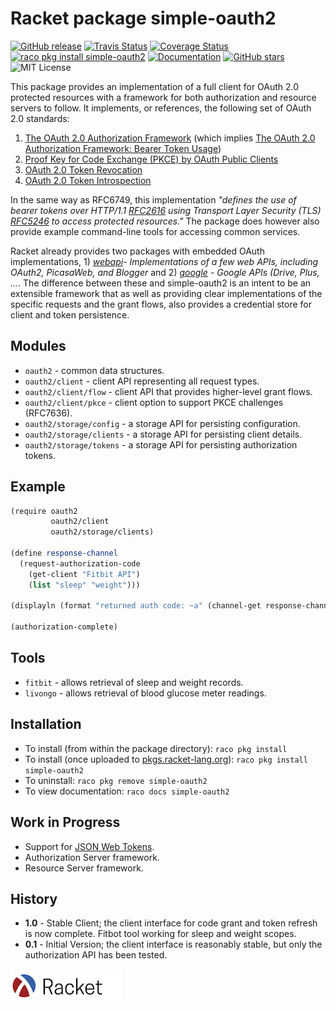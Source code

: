 # Racket package simple-oauth2

[![GitHub release](https://img.shields.io/github/release/johnstonskj/simple-oauth2.svg?style=flat-square)](https://github.com/johnstonskj/simple-oauth2/releases)
[![Travis Status](https://travis-ci.org/johnstonskj/simple-oauth2.svg)](https://www.travis-ci.org/johnstonskj/simple-oauth2)
[![Coverage Status](https://coveralls.io/repos/github/johnstonskj/simple-oauth2/badge.svg?branch=master)](https://coveralls.io/github/johnstonskj/simple-oauth2?branch=master)
[![raco pkg install simple-oauth2](https://img.shields.io/badge/raco%20pkg%20install-simple--oauth2-blue.svg)](http://pkgs.racket-lang.org/package/simple-oauth2)
[![Documentation](https://img.shields.io/badge/raco%20docs-simple--oauth2-blue.svg)](http://docs.racket-lang.org/simple-oauth2/index.html)
[![GitHub stars](https://img.shields.io/github/stars/johnstonskj/simple-oauth2.svg)](https://github.com/johnstonskj/simple-oauth2/stargazers)
![MIT License](https://img.shields.io/badge/license-MIT-118811.svg)

This package provides an implementation of a full client for OAuth 2.0 protected resources with a framework for both authorization and resource servers to follow. It implements, or references, the following set of OAuth 2.0 standards:

1. [The OAuth 2.0 Authorization Framework](https://tools.ietf.org/html/rfc6749) (which implies [The OAuth 2.0 Authorization Framework: Bearer Token Usage](https://tools.ietf.org/html/rfc6750))
2. [Proof Key for Code Exchange (PKCE) by OAuth Public Clients](https://tools.ietf.org/html/rfc7636)
3. [OAuth 2.0 Token Revocation](https://tools.ietf.org/html/rfc7009)
4. [OAuth 2.0 Token Introspection](https://tools.ietf.org/html/rfc7662)

In the same way as RFC6749, this implementation *"defines the use of bearer tokens over HTTP/1.1
   [RFC2616](https://tools.ietf.org/html/2616) using Transport Layer Security (TLS) [RFC5246](https://tools.ietf.org/html/5246) to access
   protected resources."* The package does however also provide example command-line tools for accessing common services.

Racket already provides two packages with embedded OAuth implementations, 1) *[webapi](https://pkgs.racket-lang.org/package/webapi)- Implementations of a few web APIs, including OAuth2, PicasaWeb, and Blogger* and 2) *[google](https://pkgs.racket-lang.org/package/google) - Google APIs (Drive, Plus, ...*. The difference between these and simple-oauth2 is an intent to be an extensible framework that as well as providing clear implementations of the specific requests and the grant flows, also provides a credential store for client and token persistence.


## Modules

* `oauth2` - common data structures.
* `oauth2/client` - client API representing all request types.
* `oauth2/client/flow` - client API that provides higher-level grant flows.
* `oauth2/client/pkce` - client option to support PKCE challenges (RFC7636).
* `oauth2/storage/config` - a storage API for persisting configuration.
* `oauth2/storage/clients` - a storage API for persisting client details.
* `oauth2/storage/tokens` - a storage API for persisting authorization tokens.

## Example

```scheme
(require oauth2
         oauth2/client
         oauth2/storage/clients)

(define response-channel
  (request-authorization-code
    (get-client "Fitbit API")
    (list "sleep" "weight")))

(displayln (format "returned auth code: ~a" (channel-get response-channel)))

(authorization-complete)
```

## Tools

* `fitbit` - allows retrieval of sleep and weight records.
* `livongo` - allows retrieval of blood glucose meter readings.

## Installation

* To install (from within the package directory): `raco pkg install`
* To install (once uploaded to [pkgs.racket-lang.org](https://pkgs.racket-lang.org/)): `raco pkg install simple-oauth2`
* To uninstall: `raco pkg remove simple-oauth2`
* To view documentation: `raco docs simple-oauth2`

## Work in Progress

* Support for [JSON Web Tokens](https://tools.ietf.org/html/rfc7519).
* Authorization Server framework.
* Resource Server framework.

## History

* **1.0** - Stable Client; the client interface for code grant and token refresh is now complete. Fitbot tool working for sleep and weight scopes.
* **0.1** - Initial Version; the client interface is reasonably stable, but only the authorization API has been tested.

[![Racket Language](https://raw.githubusercontent.com/johnstonskj/racket-scaffold/master/scaffold/plank-files/racket-lang.png)](https://racket-lang.org/)
